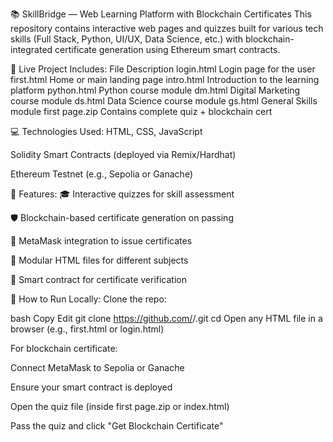 📚 SkillBridge — Web Learning Platform with Blockchain Certificates
This repository contains interactive web pages and quizzes built for various tech skills (Full Stack, Python, UI/UX, Data Science, etc.) with blockchain-integrated certificate generation using Ethereum smart contracts.

🔗 Live Project Includes:
File	Description
login.html	Login page for the user
first.html	Home or main landing page
intro.html	Introduction to the learning platform
python.html	Python course module
dm.html	Digital Marketing course module
ds.html	Data Science course module
gs.html	General Skills module
first page.zip	Contains complete quiz + blockchain cert

💻 Technologies Used:
HTML, CSS, JavaScript



Solidity Smart Contracts (deployed via Remix/Hardhat)

Ethereum Testnet (e.g., Sepolia or Ganache)

🧠 Features:
🎓 Interactive quizzes for skill assessment

🛡️ Blockchain-based certificate generation on passing

🧾 MetaMask integration to issue certificates

📂 Modular HTML files for different subjects

🧠 Smart contract for certificate verification

📝 How to Run Locally:
Clone the repo:

bash
Copy
Edit
git clone https://github.com/<your-username>/<repo-name>.git
cd <repo-name>
Open any HTML file in a browser (e.g., first.html or login.html)

For blockchain certificate:

Connect MetaMask to Sepolia or Ganache

Ensure your smart contract is deployed

Open the quiz file (inside first page.zip or index.html)

Pass the quiz and click "Get Blockchain Certificate"
